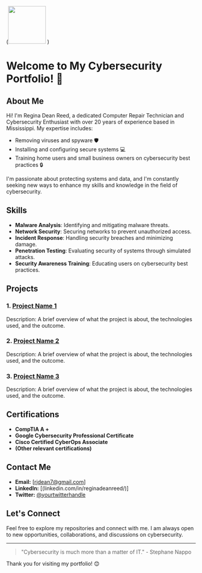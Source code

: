 (<img src="(https://github.com/RDReed/RDReed/blob/939d851dd6ca9204077860bdcd49808ab50ef15f/Linedin%20(1600%20x%201600%20px).png)" width="100" height="100"> )
# Welcome to My Cybersecurity Portfolio! 🔐

## About Me

Hi! I'm Regina Dean Reed, a dedicated Computer Repair Technician and Cybersecurity Enthusiast with over 20 years of experience based in Mississippi. My expertise includes:

- Removing viruses and spyware 🛡️
- Installing and configuring secure systems 💻
- Training home users and small business owners on cybersecurity best practices 🔒

I'm passionate about protecting systems and data, and I'm constantly seeking new ways to enhance my skills and knowledge in the field of cybersecurity.

## Skills

- **Malware Analysis**: Identifying and mitigating malware threats.
- **Network Security**: Securing networks to prevent unauthorized access.
- **Incident Response**: Handling security breaches and minimizing damage.
- **Penetration Testing**: Evaluating security of systems through simulated attacks.
- **Security Awareness Training**: Educating users on cybersecurity best practices.

## Projects

### 1. [Project Name 1](https://github.com/yourusername/project1)
Description: A brief overview of what the project is about, the technologies used, and the outcome.

### 2. [Project Name 2](https://github.com/yourusername/project2)
Description: A brief overview of what the project is about, the technologies used, and the outcome.

### 3. [Project Name 3](https://github.com/yourusername/project3)
Description: A brief overview of what the project is about, the technologies used, and the outcome.

## Certifications

- **CompTIA A +**
- **Google Cybersecurity Professional Certificate**
- **Cisco Certified CyberOps Associate**
- **(Other relevant certifications)**

## Contact Me

- **Email:** [rjdean7@gmail.com]
- **LinkedIn:** [(linkedin.com/in/reginadeanreed/)]
- **Twitter:** [@yourtwitterhandle](https://twitter.com/yourtwitterhandle)

## Let's Connect

Feel free to explore my repositories and connect with me. I am always open to new opportunities, collaborations, and discussions on cybersecurity.

---

> "Cybersecurity is much more than a matter of IT." - Stephane Nappo

Thank you for visiting my portfolio! 😊

<!---
RDReed/RDReed is a ✨ special ✨ repository because its `README.md` (this file) appears on your GitHub profile.
You can click the Preview link to take a look at your changes.
--->
